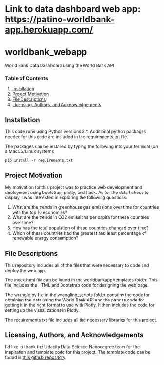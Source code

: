 # Link to data dashboard web app: https://patino-worldbank-app.herokuapp.com/

# worldbank_webapp
World Bank Data Dashboard using the World Bank API

### Table of Contents

1. [Installation](#installation)
2. [Project Motivation](#motivation)
3. [File Descriptions](#files)
4. [Licensing, Authors, and Acknowledgements](#licensing)

## Installation <a name="installation"></a>
This code runs using Python versions 3.*. Additional python packages needed for this code are included in the requirements.txt file.

The packages can be installed by typing the following into your terminal (on a MacOS/Linux system):

`pip install -r requirements.txt`

## Project Motivation <a name="motivation"></a>
My motivation for this project was to practice web development and deployment using bootstrap, plotly, and flask. As for the data I chose to display, I was interested in exploring the following questions:

1. What are the trends in greenhouse gas emissions over time for countries with the top 10 economies?
2. What are the trends in CO2 emissions per capita for these countries over time?
3. How has the total population of these countries changed over time?
4. Which of these countries had the greatest and least percentage of renewable energy consumption?

## File Descriptions <a name="files"></a>
This repository includes all of the files that were necessary to code and deploy the web app.

The index.html file can be found in the worldbankapp/templates folder. This file includes the HTML and Bootstrap code for designing the web page.

The wrangle.py file in the wrangling_scripts folder contains the code for obtaining the data using the World Bank API and the pandas code for getting it in the right format to use with Plotly. It then includes the code for setting up the visualizations in Plotly.

The requirements.txt file includes all the necessary libraries for this project.

## Licensing, Authors, and Acknowledgements <a name="licensing"></a>
I'd like to thank the Udacity Data Science Nanodegree team for the inspiration and template code for this project. The template code can be found in [this github repository](https://github.com/udacity/DSND_Term2/tree/master/lessons/WebDevelopment/AdvancedDataDashboardCode/world_bank_api_dashboard).
